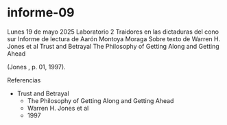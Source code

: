 # informe-09

Lunes 19 de mayo 2025
Laboratorio 2
Traidores en las dictaduras del cono sur
Informe de lectura de Aarón Montoya Moraga
Sobre texto de Warren H. Jones et al
Trust and Betrayal
The Philosophy of Getting Along and Getting Ahead

(Jones , p. 01, 1997).

Referencias

* Trust and Betrayal
  * The Philosophy of Getting Along and Getting Ahead
  * Warren H. Jones et al
  * 1997
